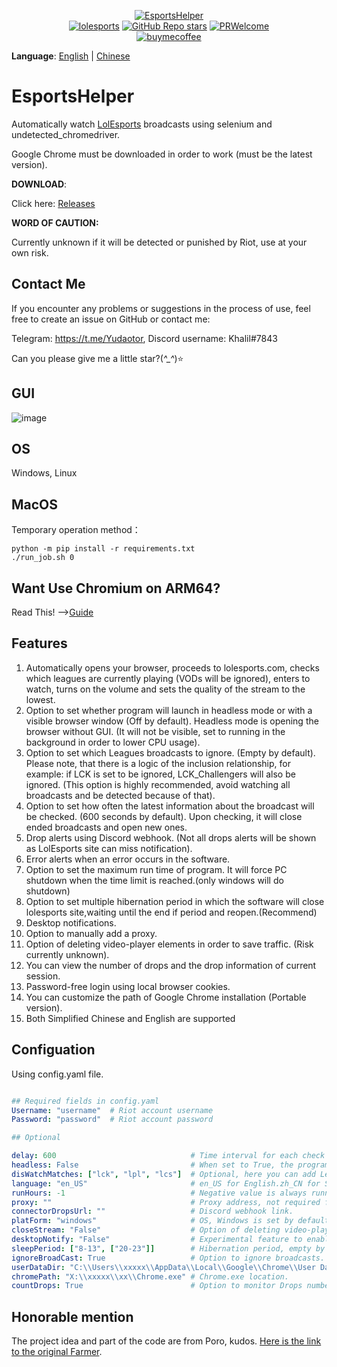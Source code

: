 <p align="center">
<a href="https://github.com/Yudaotor/EsportsHelper"><img alt="EsportsHelper" src="https://i.328888.xyz/2023/03/28/itMRQF.png"></a><br/>
<a href="https://lolesports.com"><img alt="lolesports" src="https://img.shields.io/badge/WebSite-lol%20esports-445fa5.svg?style=plastic"></a>
<a href="https://github.com/Yudaotor/EsportsHelper/stargazers"><img alt="GitHub Repo stars" src="https://img.shields.io/github/stars/Yudaotor/EsportsHelper"></a>
<a href="https://github.com/Yudaotor/EsportsHelper/pulls"><img alt="PRWelcome" src="https://img.shields.io/badge/PRs-welcome-brightgreen.svg?style=flat"></a><br/>
<a href="https://www.cdnjson.com/images/2023/03/13/image-merge-1678713037835.png"><img alt="buymecoffee" src="https://user-images.githubusercontent.com/87225219/228188809-9d136e10-faa1-49b9-a6b7-b969dd1d8c7f.png"></a>
</p>

**Language**: [English](https://github.com/Yudaotor/EsportsHelper/blob/main/README.EN.md) | [Chinese](https://github.com/Yudaotor/EsportsHelper/blob/main/README.md)

# EsportsHelper
Automatically watch [LolEsports](lolesports.com) broadcasts using selenium and undetected_chromedriver.

Google Chrome must be downloaded in order to work (must be the latest version).

**DOWNLOAD**:

Click here: [Releases](https://github.com/Yudaotor/EsportsHelper/releases)

**WORD OF CAUTION:** 

Currently unknown if it will be detected or punished by Riot, use at your own risk.

## Contact Me
If you encounter any problems or suggestions in the process of use, feel free to create an issue on GitHub or contact me:

Telegram: https://t.me/Yudaotor, Discord username: Khalil#7843 

Can you please give me a little star?(*^_^*)⭐  

## GUI
![image](https://user-images.githubusercontent.com/87225219/232998520-a71680e5-1124-4bb2-acc8-582c5feb8382.png)

## OS  
Windows, Linux  

## MacOS
Temporary operation method：
```shell
python -m pip install -r requirements.txt
./run_job.sh 0
```
## Want Use Chromium on ARM64?
Read This!  -->[Guide](https://github.com/Yudaotor/EsportsHelper/wiki/The-Way-Using-Chromium-on-ARM64)
## Features
1. Automatically opens your browser, proceeds to lolesports.com, checks which leagues are currently playing (VODs will be ignored), enters to watch, turns on the volume and sets the quality of the stream to the lowest. 
2. Option to set whether program will launch in headless mode or with a visible browser window (Off by default). Headless mode is opening the browser without GUI. (It will not be visible, set to running in the background in order to lower CPU usage).
3. Option to set which Leagues broadcasts to ignore. (Empty by default). Please note, that there is a logic of the inclusion relationship, for example: if LCK is set to be ignored, LCK_Challengers will also be ignored. (This option is highly recommended, avoid watching all broadcasts and be detected because of that).
4. Option to set how often the latest information about the broadcast will be checked. (600 seconds by default). Upon checking, it will close ended broadcasts and open new ones.
5. Drop alerts using Discord webhook. (Not all drops alerts will be shown as LolEsports site can miss notification).
6. Error alerts when an error occurs in the software.
7. Option to set the maximum run time of program. It will force PC shutdown when the time limit is reached.(only windows will do shutdown)
8. Option to set multiple hibernation period in which the software will close lolesports site,waiting until the end if period and reopen.(Recommend)
9. Desktop notifications. 
10. Option to manually add a proxy.
11. Option of deleting video-player elements in order to save traffic. (Risk currently unknown).
12. You can view the number of drops and the drop information of current session.
13. Password-free login using local browser cookies.
14. You can customize the path of Google Chrome installation (Portable version).
15. Both Simplified Chinese and English are supported
## Configuation
Using config.yaml file.
```yaml

## Required fields in config.yaml
Username: "username"  # Riot account username  
Password: "password"  # Riot account password  

## Optional

delay: 600                              # Time interval for each check in seconds (600 seconds by default). Each check time will fluctuate randomly between 0.8 and 1.5 times the time delay you set. 
headless: False                         # When set to True, the program will run in the background; otherwise it will open a browser window (False by default).  
disWatchMatches: ["lck", "lpl", "lcs"]  # Optional, here you can add Leagues you wish to ignore. Please note, names should be in lowercase.    
language: "en_US"                       # en_US for English.zh_CN for Simplified Chinese.
runHours: -1                            # Negative value is always running, positive value is running by hours, default -1.
proxy: ""                               # Proxy address, not required for general users, e.g., "127.0.0.1:7890".
connectorDropsUrl: ""                   # Discord webhook link.
platForm: "windows"                     # OS, Windows is set by default. If you want to use the program on Linux, please change the value here.  
closeStream: "False"                    # Option of deleting video-player elements to save traffic. (Risk currently unknown).
desktopNotify: "False"                  # Experimental feature to enable Desktop notifications.
sleepPeriod: ["8-13", ["20-23"]]        # Hibernation period, empty by default, allowed multiple period. The format is "Start hour – End hour". Tabs will be closed and reopened at the end of sleep.
ignoreBroadCast: True                   # Option to ignore broadcasts.
userDataDir: "C:\\Users\\xxxxx\\AppData\\Local\\Google\\Chrome\\User Data"  # Path to Chrome cookie files. 
chromePath: "X:\\xxxxx\\xx\\Chrome.exe" # Chrome.exe location.
countDrops: True                        # Option to monitor Drops number.

```

## Honorable mention
The project idea and part of the code are from Poro, kudos. [Here is the link to the original Farmer](https://github.com/LeagueOfPoro/EsportsCapsuleFarmer).
